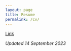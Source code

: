 ```yaml
---
layout: page
title: Resume
permalink: /cv/
---
```


<a class="buttonLinks" href="{{ '/assets/Resume-AnirudhMaiya.pdf' | relative_url }}" target="_blank">Link</a>
<p><em> Updated 14 September 2023 </em></p>

